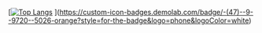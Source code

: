 [[![Top Langs](https://github-readme-stats.vercel.app/api/top-langs/?username=anuraghazra)](https://github.com/anuraghazra/github-readme-stats)
](https://custom-icon-badges.demolab.com/badge/-(47)--9--9720--5026-orange?style=for-the-badge&logo=phone&logoColor=white)

